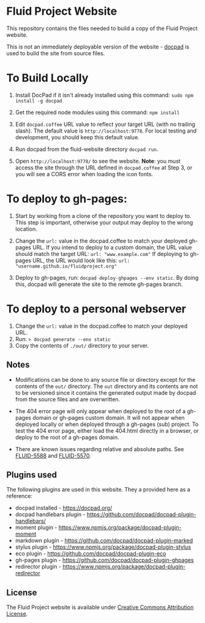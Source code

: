 # Fluid Project Website

This repository contains the files needed to build a copy of the Fluid Project website.

This is not an immediately deployable version of the website - [docpad](http://docpad.org/) is used to build the site from source files.

# To Build Locally

1. Install DocPad if it isn't already installed using this command: `sudo npm install -g docpad`

2. Get the required node modules using this command: `npm install`

3. Edit `docpad.coffee` URL value to reflect your target URL (with no trailing slash). The default value is `http://localhost:9778`. For local testing and development, you should keep this default value.

4. Run docpad from the fluid-website directory `docpad run`.

5. Open `http://localhost:9778/` to see the website. **Note**: you must access the site through the URL defined in `docpad.coffee` at Step 3, or you will see a CORS error when loading the icon fonts.

# To deploy to gh-pages:

1. Start by working from a clone of the repository you want to deploy to. This step is important, otherwise your output may deploy to the wrong location.

2. Change the ``url:`` value in the docpad.coffee to match your deployed gh-pages URL. If you intend to deploy to a custom domain, the URL value should match the target URL: `url: "www.example.com"`
If deploying to gh-pages URL, the URL would look like this: `url: "username.github.io/fluidproject.org"`
3. Deploy to gh-pages, run: `docpad deploy-ghpages --env static`. By doing this, docpad will generate the site to the remote gh-pages branch.

# To deploy to a personal webserver

1. Change the ``url:`` value in the docpad.coffee to match your deployed URL.
2. Run: ``` > docpad generate --env static ```
3. Copy the contents of ```./out/``` directory to your server.

## Notes

- Modifications can be done to any source file or directory except for the contents of the ``out/`` directory. The ``out`` directory and its contents are not to be versioned since it contains the generated output made by docpad from the source files and are overwritten.

- The 404 error page will only appear when deployed to the *root* of a gh-pages domain or gh-pages custom domain. It will not appear when deployed locally or when deployed through a gh-pages (sub) project. To test the 404 error page, either load the 404.html directly in a browser, or deploy to the root of a gh-pages domain.

- There are known issues regarding relative and absolute paths. See [FLUID-5588](http://issues.fluidproject.org/browse/FLUID-5588) and [FLUID-5570](http://issues.fluidproject.org/browse/FLUID-5590).


## Plugins used

The following plugins are used in this website. They a provided here as a reference:

* docpad installed - https://docpad.org/
* docpad handlebars plugin - https://github.com/docpad/docpad-plugin-handlebars/
* moment plugin - https://www.npmjs.org/package/docpad-plugin-moment
* markdown plugin - https://github.com/docpad/docpad-plugin-marked
* stylus plugin - https://www.npmjs.org/package/docpad-plugin-stylus
* eco plugin - https://github.com/docpad/docpad-plugin-eco
* gh-pages plugin - https://github.com/docpad/docpad-plugin-ghpages
* redirector plugin - https://www.npmjs.org/package/docpad-plugin-redirector

## License

The Fluid Project website is available under [Creative Commons Attribution License](http://creativecommons.org/licenses/by/3.0/).
